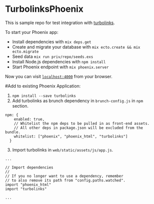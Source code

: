 # TurbolinksPhoenix


This is sample repo for test integration with [turbolinks](https://github.com/turbolinks/turbolinks).



To start your Phoenix app:

  * Install dependencies with `mix deps.get`
  * Create and migrate your database with `mix ecto.create && mix ecto.migrate`
  * Seed data `mix run priv/repo/seeds.exs`
  * Install Node.js dependencies with `npm install`
  * Start Phoenix endpoint with `mix phoenix.server`

Now you can visit [`localhost:4000`](http://localhost:4000) from your browser.


#Add to existing Phoenix Application:

1. `npm install --save turbolinks`
2. Add turbolinks as brunch dependency in `brunch-config.js` in `npm` section. 
```  
npm: {
    enabled: true,
    // Whitelist the npm deps to be pulled in as front-end assets.
    // All other deps in package.json will be excluded from the bundle.
    whitelist: ["phoenix", "phoenix_html", "turbolinks"]
  }
```
3. Import turbolinks in `web/static/assets/js/app.js`. 
```
...

// Import dependencies
//
// If you no longer want to use a dependency, remember
// to also remove its path from "config.paths.watched".
import "phoenix_html"
import "turbolinks"

...
```
